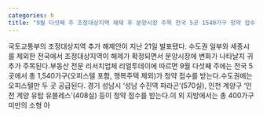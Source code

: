 ```yaml
---
categories: h
title: "9월 다섯째 주 조정대상지역 해제 후 분양시장 주목 전국 5곳 1540가구 청약 접수"
---
```

국토교통부의 조정대상지역 추가 해제안이 지난 21일 발표됐다. 수도권 일부와 세종시를 제외한 전국에서 조정대상지역이 해제가 확정되면서 분양시장에 변화가 나타날지 귀추가 주목된다.부동산 전문 리서치업체 리얼투데이에 따르면 9월 다섯째 주에는 전국 5곳에서 총 1,540가구(오피스텔 포함, 행복주택 제외)가 청약 접수를 받는다.수도권에는 오피스텔만 두 곳 공급된다. 경기 성남시 ‘성남 수진역 파라곤’(570실), 인천 계양구 ‘인천 계양 유탑 유블레스’(408실) 등이 청약 접수를 받는다.이 외 지방에서는 총 400가구 미만의 소형 아